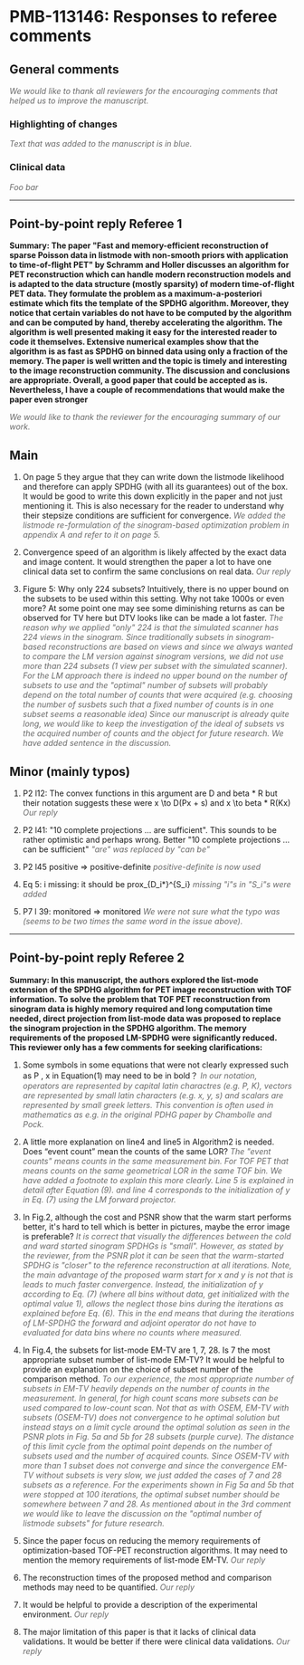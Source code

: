 # PMB-113146: Responses to referee comments

## General comments
<span style="color:dimgray">*We would like to thank all reviewers for the encouraging comments that helped us to improve the manuscript.*</span>

### Highlighting of changes
<span style="color:dimgray">*Text that was added to the manuscript is in blue.*</span>

### Clinical data
<span style="color:dimgray">*Foo bar*</span>


* * *

## Point-by-point reply Referee 1

**Summary: The paper "Fast and memory-efficient reconstruction of sparse Poisson data in listmode with non-smooth priors with application to time-of-flight PET" by Schramm and Holler discusses an algorithm for PET reconstruction which can handle modern reconstruction models and is adapted to the data structure (mostly sparsity) of modern time-of-flight PET data. They formulate the problem as a maximum-a-posteriori estimate which fits the template of the SPDHG algorithm. Moreover, they notice that certain variables do not have to be computed by the algorithm and can be computed by hand, thereby accelerating the algorithm. The algorithm is well presented making it easy for the interested reader to code it themselves. Extensive numerical examples show that the algorithm is as fast as SPDHG on binned data using only a fraction of the memory. The paper is well written and the topic is timely and interesting to the image reconstruction community. The discussion and conclusions are appropriate. Overall, a good paper that could be accepted as is. Nevertheless, I have a couple of recommendations that would make the paper even stronger**

<span style="color:dimgray">*We would like to thank the reviewer for the encouraging summary of our work.*</span>

## Main
1. On page 5 they argue that they can write down the listmode likelihood and therefore can apply SPDHG (with all its guarantees) out of the box. It would be good to write this down explicitly in the paper and not just mentioning it. This is also necessary for the reader to understand why their stepsize conditions are sufficient for convergence.
<span style="color:dimgray">*We added the listmode re-formulation of the sinogram-based optimization problem in appendix A and refer to it on page 5.*</span>

2. Convergence speed of an algorithm is likely affected by the exact data and image content. It would strengthen the paper a lot to have one clinical data set to confirm the same conclusions on real data. 
<span style="color:dimgray">*Our reply*</span>

3. Figure 5: Why only 224 subsets? Intuitively, there is no upper bound on the subsets to be used within this setting. Why not take 1000s or even more? At some point one may see some diminishing returns as can be observed for TV here but DTV looks like can be made a lot faster.
<span style="color:dimgray">*The reason why we applied "only" 224 is that the simulated scanner has 224 views in the sinogram. Since traditionally subsets in sinogram-based reconstructions are based on views and since we always wanted to compare the LM version against sinogram versions, we did not use more than 224 subsets (1 view per subset with the simulated scanner). For the LM approach there is indeed no upper bound on the number of subsets to use and the "optimal" number of subsets will probably depend on the total number of counts that were acquired (e.g. choosing the number of susbets such that a fixed number of counts is in one subset seems a reasonable idea) Since our manuscript is already quite long, we would like to keep the investigation of the ideal of subsets vs the acquired number of counts and the object for future research. We have added sentence in the discussion.*</span>

## Minor (mainly typos)

1. P2 l12: The convex functions in this argument are D and beta * R but their notation suggests these were x \to D(Px + s) and x \to beta * R(Kx)
<span style="color:dimgray">*Our reply*</span>

2. P2 l41: "10 complete projections … are sufficient". This sounds to be rather optimistic and perhaps wrong. Better "10 complete projections … can be sufficient"
<span style="color:dimgray">*"are" was replaced by "can be"*</span>

3. P2 l45 positive => positive-definite
<span style="color:dimgray">*positive-definite is now used*</span>

4. Eq 5: i missing: it should be prox_{D_i\*}^{S_i}
<span style="color:dimgray">*missing "i"s in "S_i"s were added*</span>

5. P7 l 39: monitored => monitored
<span style="color:dimgray">*We were not sure what the typo was (seems to be two times the same word in the issue above).*</span>

***

## Point-by-point reply Referee 2

**Summary: In this manuscript, the authors explored the list-mode extension of the SPDHG algorithm for PET image reconstruction with TOF information. To solve the problem that TOF PET reconstruction from sinogram data is highly memory required and long computation time needed, direct projection from list-mode data was proposed to replace the sinogram projection in the SPDHG algorithm. The memory requirements of the proposed LM-SPDHG were significantly reduced. This reviewer only has a few comments for seeking clarifications:**

1. Some symbols in some equations that were not clearly expressed such as P , x   in Equation(1)  may need to be in bold？
<span style="color:dimgray">*In our notation, operators are represented by capital latin charactres (e.g. P, K), vectors are represented by small latin characters (e.g. x, y, s) and scalars are represented by small greek letters. This convention is often used in mathematics as e.g. in the original PDHG paper by Chambolle and Pock.*</span>

2. A little more explanation on line4 and line5 in Algorithm2 is needed. Does “event count” mean the counts of the same LOR?
<span style="color:dimgray">*The "event counts" means counts in the same measurement bin. For TOF PET that means counts on the same geometrical LOR in the same TOF bin. We have added a footnote to explain this more clearly. Line 5 is explained in detail after Equation (9). and line 4 corresponds to the initialization of y in Eq. (7) using the LM forward projector.*</span>

3. In Fig.2, although the cost and PSNR show that the warm start performs better, it's hard to tell which is better in pictures, maybe the error image is preferable?
<span style="color:dimgray">*It is correct that visually the differences between the cold and ward started sinogram SPDHGs is "small". However, as stated by the reviewer, from the PSNR plot it can be seen that the warm-started SPDHG is "closer" to the reference reconstruction at all iterations. Note, the main advantage of the proposed warm start for x and y is not that is leads to much faster convergence. Instead, the initialization of y according to Eq. (7) (where all bins without data, get initialized with the optimal value 1), allows the neglect those bins during the iterations as explained before Eq. (6). This in the end means that during the iterations of LM-SPDHG the forward and adjoint operator do not have to evaluated for data bins where no counts where measured.*</span>

4. In Fig.4, the subsets for list-mode EM-TV are 1, 7, 28. Is 7 the most appropriate subset number of list-mode EM-TV? It would be helpful to provide an explanation on the choice of subset number of the comparison method.
<span style="color:dimgray">*To our experience, the most appropriate number of subsets in EM-TV heavily depends on the number of counts in the measurement. In general, for high count scans more subsets can be used compared to low-count scan. Not that as with OSEM, EM-TV with subsets (OSEM-TV) does not convergence to he optimal solution but instead stays on a limit cycle around the optimal solution as seen in the PSNR plots in Fig. 5a and 5b for 28 subsets (purple curve). The distance of this limit cycle from the optimal point depends on the number of subsets used and the number of acquired counts. Since OSEM-TV with more than 1 subset does not converge and since the convergence EM-TV without subsets is very slow, we just added the cases of 7 and 28 subsets as a reference. For the experiments shown in Fig 5a and 5b that were stopped at 100 iterations, the optimal subset number should be somewhere between 7 and 28. As mentioned about in the 3rd comment we would like to leave the discussion on the "optimal number of listmode subsets" for future research.*</span>

5. Since the paper focus on reducing the memory requirements of optimization-based TOF-PET reconstruction algorithms. It may need to mention the memory requirements of list-mode EM-TV.
<span style="color:dimgray">*Our reply*</span>

6. The reconstruction times of the proposed method and comparison methods may need to be quantified.
<span style="color:dimgray">*Our reply*</span>

7. It would be helpful to provide a description of the experimental environment.
<span style="color:dimgray">*Our reply*</span>

8. The major limitation of this paper is that it lacks of clinical data validations. It would be better if there were clinical data validations.
<span style="color:dimgray">*Our reply*</span>
